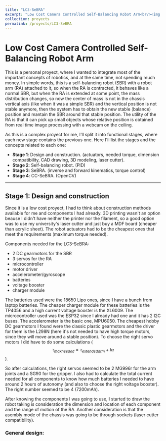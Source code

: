 ```yaml
---
title: "LC3-SeBRA"
excerpt: "Low Cost Camera Controlled Self-Balancing Robot Arm<br/><img src='/images/lc3-sebra.png'>"
collection: proyects
permalink: /proyects/LC3-SeBRA
---
```




# Low Cost Camera Controlled Self-Balancing Robot Arm

This is a personal proyect, where I wanted to integrate most of the important concepts of robotics, and at the same time, not spending much money. In simple words, this is a self-balancing robot (SBR) with a robot arm (RA) attached to it, so when the RA is contracted, it behaves like a normal SBR, but when the RA is extended at some point, the mass distribution changes, so now the center of mass is not in the chassis vertical axis (like when it was a simple SBR) and the vertical position is not stable anymore, then the system has to obtain the new stable (balance) position and mantain the SBR around that stable position. The utility of the RA is that it can pick up small objects whose relative position is obtained from real time image processing with a webcam on the ceiling.

As this is a complex proyect for me, I'll split it into functional stages, where each new stage contains the previous one. Here I'll list the stages and the concepts related to each one:

- **Stage 1**: Design and construction. (actuators, needed torque, dimension compatibility, CAD drawing, 3D modeling, laser cutter).
- **Stage 2**: Self-balancing robot. (PID)
- **Stage 3**: SeBRA. (inverse and forward kinematics, torque control)
- **Stage 4**: CC-SeBRA. (OpenCV)

---

## Stage 1: Design and construction

Since it is a low cost proyect, I had to think about construction methods available for me and components I had already. 3D printing wasn't an option beause I didn't have neither the printer nor the filament, so a good option was to use my university's laser cutter and just buy a MDF board (cheaper than acrylic sheet). The robot actuators had to be the cheapest ones that meet the requirements (maximum torque needed).

Components needed for the LC3-SeBRA:
- 2 DC gearmotors for the SBR
- 3 servos for the RA
- microcontroller
- motor driver
- accelerometer/gyroscope
- batteries
- voltage booster
- charger module

The batteries used were the 18650 Lipo ones, since I have a bunch from laptop batteries. The cheaper charger module for these batteries is the TP4056 and a high current voltage booster is the XL6009. The microcontroller used was the ESP32 since I already had one and it has 2 I2C buses. The accelerometer is the basic one, MPU6050. The cheapest hobby DC gearmotors I found were the classic plastic gearmotors and the driver for them is the L298N (here it's not needed to have high torque motors, since they will move around a stable position). To choose the right servo motors I did have to do some calculations ($$\tau_{max needed} = \tau_{extended arm} + I\alpha$$).

So after calculations, the right servos seemed to be 2 MG996r for the arm joints and a SG90 for the gripper. I also had to calculate the total current needed for all components to know how much batteries I needed to have around 2 hours of autonomy (and also to choose the right voltage booster). The right number seemed to be 4 (7200mAh).

After knowing the components I was going to use, I started to draw the robot taking is consideration the dimension and location of each component and the range of motion of the RA. Another consideration is that the asembly mode of the chassis was going to be through sockets (laser cutter compatibility).

### General design:


